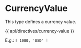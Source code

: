 <!-- ======================================================================
--- Search engine
title:          CurrencyValue
keywords:       currency, value
description:    CurrencyValue to hold number and currency code.
--- Menu system
order:          20
text:           CurrencyValue
hidden:         false
umbel:          false
--- Page properties
id:             
document:       
layout:         layout-2-left
$-left:         #side-menu
searchable:     true
--- Side menu
side-menu-root:     /api
side-menu-header:   API
side-menu-top:      
side-menu-depth:    2
======================================================================= -->

# CurrencyValue

This type defines a currency value.

{{ api/directives/currency-value }}

E.g.: `[ 1000, 'USD' ]`
